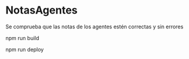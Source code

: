 # NotasAgentes
Se comprueba que las notas de los agentes estén correctas y sin errores

npm run build

npm run deploy
